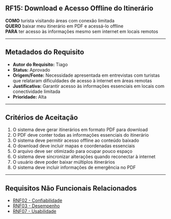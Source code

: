 ## RF15: Download e Acesso Offline do Itinerário

**COMO** turista visitando áreas com conexão limitada  
**QUERO** baixar meu itinerário em PDF e acessá-lo offline  
**PARA** ter acesso às informações mesmo sem internet em locais remotos

---

## Metadados do Requisito

- **Autor do Requisito:** Tiago
- **Status:** Aprovado
- **Origem/Fonte:** Necessidade apresentada em entrevistas com turistas que relataram dificuldades de acesso à internet em áreas remotas
- **Justificativa:** Garantir acesso às informações essenciais em locais com conectividade limitada
- **Prioridade:** Alta

---

## Critérios de Aceitação

1. O sistema deve gerar itinerários em formato PDF para download
2. O PDF deve conter todas as informações essenciais do itinerário
3. O sistema deve permitir acesso offline ao conteúdo baixado
4. O download deve incluir mapas e coordenadas essenciais
5. O arquivo deve ser otimizado para ocupar pouco espaço
6. O sistema deve sincronizar alterações quando reconectar à internet
7. O usuário deve poder baixar múltiplos itinerários
8. O sistema deve incluir informações de emergência no PDF

---

## Requisitos Não Funcionais Relacionados

- [RNF02 - Confiabilidade](../non_functional/RNF02.md)
- [RNF03 - Desempenho](../non_functional/RNF03.md)
- [RNF07 - Usabilidade](../non_functional/RNF07.md)
